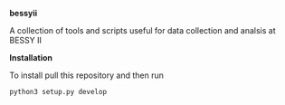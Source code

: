 **bessyii** 

A collection of tools and scripts useful for data collection and analsis at BESSY II

**Installation**

To install pull this repository and then run 

`python3 setup.py develop`
